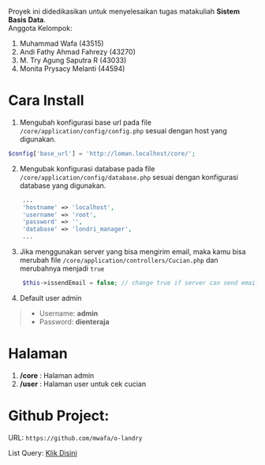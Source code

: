 Proyek ini didedikasikan untuk menyelesaikan tugas matakuliah __Sistem Basis Data__.\
Anggota Kelompok:
1. Muhammad Wafa (43515)
1. Andi Fathy Ahmad Fahrezy (43270)
1. M. Try Agung Saputra R (43033)
1. Monita Prysacy Melanti (44594)

# Cara Install

1. Mengubah konfigurasi base url pada file `/core/application/config/config.php` sesuai dengan host yang digunakan.

```php
$config['base_url'] = 'http://loman.localhost/core/';

```

2. Mengubak konfigurasi database pada file `/core/application/config/database.php` sesuai dengan konfigurasi database yang digunakan.

```php
    ...
	'hostname' => 'localhost',
	'username' => 'root',
	'password' => '',
    'database' => 'londri_manager',
    ...
```

3. Jika menggunakan server yang bisa mengirim email, maka kamu bisa merubah file `/core/application/controllers/Cucian.php` dan merubahnya menjadi `true`

```php
    $this->issendEmail = false; // change true if server can send email.
```
4. Default user admin

> + Username: __admin__
> + Password: __dienteraja__
# Halaman

1. __/core__ : Halaman admin
2. __/user__ : Halaman user untuk cek cucian

# Github Project:
URL: `https://github.com/mwafa/o-landry`

List Query: [Klik Disini](querys.md)